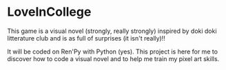 # LoveInCollege
This game is a visual novel (strongly, really strongly) inspired by doki doki litterature club and is as full of surprises (it isn't really)!!

It will be coded on Ren'Py with Python (yes). This project is here for me to discover how to code a visual novel and to help me train my pixel art skills.


